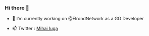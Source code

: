 ### Hi there 👋


- 🔭 I’m currently working on @ElrondNetwork as a GO Developer

- 📫 Twitter : [Mihai Iuga](https://twitter.com/mihaiiuga3)

